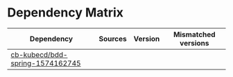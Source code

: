 # Dependency Matrix

Dependency | Sources | Version | Mismatched versions
---------- | ------- | ------- | -------------------
[cb-kubecd/bdd-spring-1574162745](https://github.com/cb-kubecd/bdd-spring-1574162745.git) |  | []() | 
